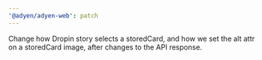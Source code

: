 ```yaml
---
'@adyen/adyen-web': patch
---
```


Change how Dropin story selects a storedCard, and how we set the alt attr on a storedCard image, after changes to the API response.
